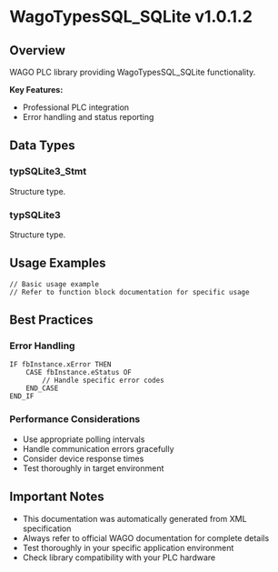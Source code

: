 # WagoTypesSQL_SQLite v1.0.1.2

## Overview
WAGO PLC library providing WagoTypesSQL_SQLite functionality.

**Key Features:**
- Professional PLC integration
- Error handling and status reporting

## Data Types

### typSQLite3_Stmt
Structure type.

### typSQLite3
Structure type.

## Usage Examples

```iec
// Basic usage example
// Refer to function block documentation for specific usage
```

## Best Practices

### Error Handling
```iec
IF fbInstance.xError THEN
    CASE fbInstance.eStatus OF
        // Handle specific error codes
    END_CASE
END_IF
```

### Performance Considerations
- Use appropriate polling intervals
- Handle communication errors gracefully
- Consider device response times
- Test thoroughly in target environment

## Important Notes

- This documentation was automatically generated from XML specification
- Always refer to official WAGO documentation for complete details
- Test thoroughly in your specific application environment
- Check library compatibility with your PLC hardware

